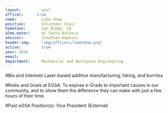 ```yaml
---
layout:     	post
officer:      true
name:      		Luke Shaw
position: 		Volunteer Chair
hometown: 		San Diego, CA
alma_mater: 	UC Santa Barbara
advisor: 		Jonathan Hopkins
header-img: 	"img/officers/lukeshaw.png"
active: 		true
year: 2016
email: 			
department: 	Mechanical and Aerospace Engineering
---
```


#Bio and Interests
Laser-based additive manufacturing, hiking, and burritos

#Roles and Goals at EGSA:
To expose e-Grads to important causes in our community, and to show them the difference they can make with just a few hours of their time.

#Past eGSA Position(s):
Vice President (External)
